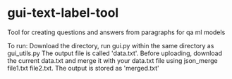 # gui-text-label-tool
Tool for creating questions and answers from paragraphs for qa ml models

To run:
Download the directory, run gui.py within the same directory as gui_utils.py The output file is called 'data.txt'. 
Before uploading, download the current data.txt and merge it with your data.txt file using json_merge file1.txt file2.txt. The output is stored as 'merged.txt'
